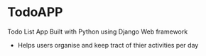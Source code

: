 # TodoAPP
Todo List App Built with Python using Django Web framework
- Helps users organise and keep tract of thier activities per day
